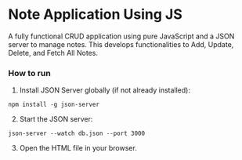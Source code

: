 # Note Application Using JS

A fully functional CRUD application using pure JavaScript and a JSON server to manage notes. This develops functionalities to Add, Update, Delete, and Fetch All Notes.


### How to run
1. Install JSON Server globally (if not already installed):
```
npm install -g json-server
```
2. Start the JSON server:
```
json-server --watch db.json --port 3000
```
3. Open the HTML file in your browser.
